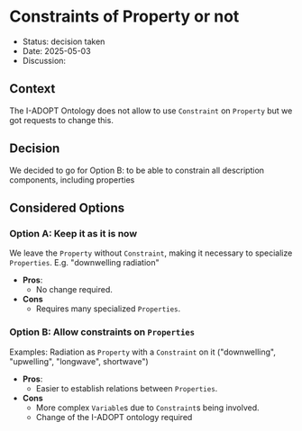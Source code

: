 # Constraints of Property or not

* Status: decision taken
* Date: 2025-05-03
* Discussion:

## Context

The I-ADOPT Ontology does not allow to use `Constraint` on `Property` but we got requests to change this. 


## Decision

We decided to go for Option B: to be able to constrain all description components, including properties

## Considered Options

### Option A: Keep it as it is now

We leave the `Property` without `Constraint`, making it necessary to specialize `Properties`. E.g. "downwelling radiation"

* **Pros**:
  * No change required.
* **Cons**
  * Requires many specialized `Properties`.


### Option B: Allow constraints on `Properties` 

Examples: Radiation as `Property` with a `Constraint` on it ("downwelling", "upwelling", "longwave", shortwave")

* **Pros**:
  * Easier to establish relations between `Properties`.
* **Cons**
  * More complex `Variable`s due to `Constraint`s being involved.
  * Change of the I-ADOPT ontology required
